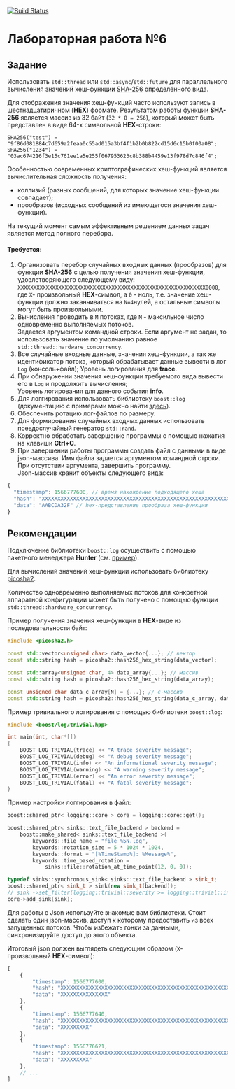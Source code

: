 [![Build Status](https://travis-ci.org/levon-avackimyanc/Lab-06-Multithreads.svg?branch=wp%2Flab)](https://travis-ci.org/levon-avackimyanc/Lab-06-Multithreads)

# Лабораторная работа №6

## Задание

Использовать `std::thread` или `std::async`/`std::future` для параллельного вычисления значений хеш-функции [SHA-256](https://ru.wikipedia.org/wiki/SHA-2) определённого вида.

Для отображения значения хеш-функций часто используют запись в шестнадцатиричном (**HEX**) формате. Результатом работы функции **SHA-256** является массив из 32 байт (`32 * 8 = 256`), который может быть представлен в виде 64-x символьной **HEX**-строки:
```
SHA256("test") = "9f86d081884c7d659a2feaa0c55ad015a3bf4f1b2b0b822cd15d6c15b0f00a08";
SHA256("1234") = "03ac674216f3e15c761ee1a5e255f067953623c8b388b4459e13f978d7c846f4";
```

Особенностью современных криптографических хеш-функций является вычислительная сложность получения:
- коллизий (разных сообщений, для которых значение хеш-функции совпадает);
- прообразов (исходных сообщений из имеющегося значения хеш-функции).

На текущий момент самым эффективным решением данных задач является метод полного перебора.

#### Требуется:
1. Организовать перебор случайных входных данных (прообразов) для функции **SHA-256** с целью получения значения хеш-функции, удовлетворяющего следующему виду:
`XXXXXXXXXXXXXXXXXXXXXXXXXXXXXXXXXXXXXXXXXXXXXXXXXXXXXXXXXXXX0000`, где `X`- произвольный **HEX**-символ, а `0` - ноль, т.е. значение хеш-функции должно заканчиваться на `N=4`нулей, а остальные символы могут быть произвольными.
1. Вычисления проводить в `M` потоках, где `M` - максильное число одновременно выполняемых потоков. <br/>Задается аргументом командной строки. Если аргумент не задан, то использовать значение по умолчанию равное `std::thread::hardware_concurrency`.
1. Все случайные входные данные, значения хеш-функции, а так же идентификатор потока, который обрабатывает данные вывести в лог `Log` (консоль+файл); Уровень логирования для **trace**.
1. При обнаружении значения хеш-функции требуемого вида вывести его в `Log` и продолжить вычисления; <br/>Уровень логирования для данного события **info**.
1. Для логгирования использовать библиотеку `boost::log` (документацию с примерами можно найти [здесь](https://www.boost.org/doc/libs/1_63_0/libs/log/doc/html/log/tutorial.html#log.tutorial.trivial)).
1. Обеспечить ротацию лог-файлов по размеру.
1. Для формирования случайных входных данных использовать псевдослучайный генератор `std::rand`.
1. Корректно обработать завершение программы с помощью нажатия на клавиши **Ctrl+C**.
1. При завершении работы программы создать файл с данными в виде json-массива. Имя файла задается аргументом командной строки. При отсутствии аргумента, завершить программу. <br/>Json-массив хранит объекты следующего вида:
```js
{
  "timestamp": 1566777600, // время нахождение подходящего хеша
  "hash": "XXXXXXXXXXXXXXXXXXXXXXXXXXXXXXXXXXXXXXXXXXXXXXXXXXXXXXXXXXXX0000", // hex-представление полученного хеша
  "data": "AABCDA32F" // hex-представление прообраза хеш-функции
}
```


## Рекомендации

Подключение библиотеки `boost::log` осуществить с помощью пакетного менеджера **Hunter** (см. [пример](https://docs.hunter.sh/en/latest/packages/pkg/Boost.html)).

Для вычислений значений хеш-функции использовать библиотеку [picosha2](https://github.com/okdshin/PicoSHA2).

Количество одновременно выполняемых потоков для конкретной аппаратной конфигурации может быть получено с помощью функции `std::thread::hardware_concurrency`.

Пример получения значения хеш-функции в **HEX**-виде из последовательности байт:
```cpp
#include <picosha2.h>

const std::vector<unsigned char> data_vector{...}; // вектор
const std::string hash = picosha2::hash256_hex_string(data_vector);

const std::array<unsigned char, 4> data_array{...}; // массив
const std::string hash = picosha2::hash256_hex_string(data_array);

const unsigned char data_c_array[N] = {...}; // c-массив
const std::string hash = picosha2::hash256_hex_string(data_c_array, data_c_array + N);
```

Пример тривиального логирования с помощью библиотеки `boost::log`:
```cpp
#include <boost/log/trivial.hpp>

int main(int, char*[])
{
    BOOST_LOG_TRIVIAL(trace) << "A trace severity message";
    BOOST_LOG_TRIVIAL(debug) << "A debug severity message";
    BOOST_LOG_TRIVIAL(info) << "An informational severity message";
    BOOST_LOG_TRIVIAL(warning) << "A warning severity message";
    BOOST_LOG_TRIVIAL(error) << "An error severity message";
    BOOST_LOG_TRIVIAL(fatal) << "A fatal severity message";
}
```

Пример настройки логгирования в файл:
```cpp
boost::shared_ptr< logging::core > core = logging::core::get();

boost::shared_ptr< sinks::text_file_backend > backend =
    boost::make_shared< sinks::text_file_backend >(
        keywords::file_name = "file_%5N.log",
        keywords::rotation_size = 5 * 1024 * 1024,
        keywords::format = "[%TimeStamp%]: %Message%",
        keywords::time_based_rotation =
            sinks::file::rotation_at_time_point(12, 0, 0));

typedef sinks::synchronous_sink< sinks::text_file_backend > sink_t;
boost::shared_ptr< sink_t > sink(new sink_t(backend));
// sink ->set_filter(logging::trivial::severity >= logging::trivial::info);
core->add_sink(sink);
```

Для работы с Json используйте знакомые вам библиотеки. Стоит сделать один json-массив, доступ к которому предоставить из всех запущенных потоков. Чтобы избежать гонки за данными, синхронизируйте доступ до этого объекта.

Итоговый json должен выглядеть следующим образом (`X`- произвольный **HEX**-символ):
```js
[
    {
        "timestamp": 1566777600,
        "hash": "XXXXXXXXXXXXXXXXXXXXXXXXXXXXXXXXXXXXXXXXXXXXXXXXXXXXXXXXXXXX0000",
        "data": "XXXXXXXXXXXXXXX"
    },
    {
        "timestamp": 1566777640,
        "hash": "XXXXXXXXXXXXXXXXXXXXXXXXXXXXXXXXXXXXXXXXXXXXXXXXXXXXXXXXXXXX0000",
        "data": "XXXXXXXXX"
    },
    {
        "timestamp": 1566776621,
        "hash": "XXXXXXXXXXXXXXXXXXXXXXXXXXXXXXXXXXXXXXXXXXXXXXXXXXXXXXXXXXXX0000",
        "data": "XXXXXXXXX"
    },
    // ...
]
```
